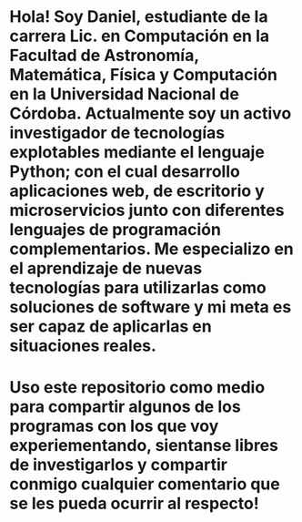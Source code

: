 # Hola! Soy Daniel, estudiante de la carrera Lic. en Computación en la Facultad de Astronomía, Matemática, Física y Computación en la Universidad Nacional de Córdoba. Actualmente soy un activo investigador de tecnologías explotables mediante el lenguaje Python; con el cual desarrollo aplicaciones web, de escritorio y microservicios junto con diferentes lenguajes de programación complementarios. Me especializo en el aprendizaje de nuevas tecnologías para utilizarlas como soluciones de software y mi meta es ser capaz de aplicarlas en situaciones reales.


# Uso este repositorio como medio para compartir algunos de los programas con los que voy experiementando, sientanse libres de investigarlos y compartir conmigo cualquier comentario que se les pueda ocurrir al respecto!
